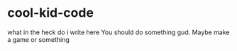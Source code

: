 # cool-kid-code
what in the heck do i write here
You should do something gud.
Maybe make a game or something
